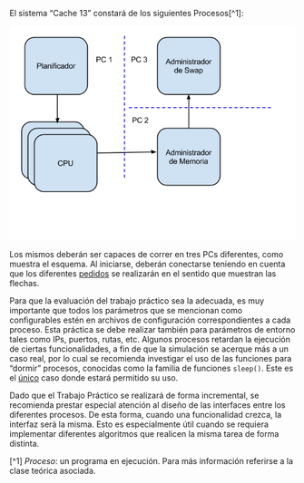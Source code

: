 El sistema “Cache 13” constará de los siguientes Procesos[^1]:

![Arquitectura de Cache 13](arquitectura-cache-13.png)

Los mismos deberán ser capaces de correr en tres PCs diferentes, como muestra el esquema. Al iniciarse, deberán conectarse teniendo en cuenta que los diferentes <u>pedidos</u> se realizarán en el sentido que muestran las flechas.

Para que la evaluación del trabajo práctico sea la adecuada, es muy importante que todos los parámetros que se mencionan como configurables estén en archivos de configuración correspondientes a cada proceso. Esta práctica se debe realizar también para parámetros de entorno tales como IPs, puertos, rutas, etc. Algunos procesos retardan la ejecución de ciertas funcionalidades, a fin de que la simulación se acerque más a un caso real, por lo cual se recomienda investigar el uso de las funciones para “dormir” procesos, conocidas como la familia de funciones `sleep()`. Este es el <u>único</u> caso donde estará permitido su uso.

Dado que el Trabajo Práctico se realizará de forma incremental, se recomienda prestar especial atención al diseño de las interfaces entre los diferentes procesos. De esta forma, cuando una funcionalidad crezca, la interfaz será la misma. Esto es especialmente útil cuando se requiera implementar diferentes algoritmos que realicen la misma tarea de forma distinta.

[^1] _Proceso_: un programa en ejecución. Para más información referirse a la clase teórica asociada.